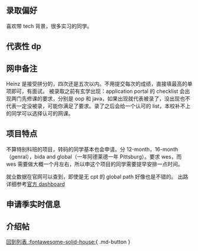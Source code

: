 ## 录取偏好

喜欢带 tech 背景，很多实习的同学。

## 代表性 dp

## 网申备注

Heinz 是接受拼分的，四次还是五次以内。不用提交每次的成绩，直接填最高的单项即可，有面试。
被录取之前有玄学出现：application portal 的 checklist 会出现两门先修课的要求，分别是 oop 和 java，如果出现就代表被录了，没出现也不代表一定没被录，可能你满足了要求。录了之后会给一个认可的 list，本校补不上的同学可以选择认可的网课。

## 项目特点

不算特别科班的项目，转码的同学基本也会申请。分 12-month，16-month（genral），bida and global（一年阿德莱德一年 Pittsburg）。要求 wes，而 wes 需要做大概一个月左右，所以申这个项目的同学需要提早安排一点时间。

就业数据在官网可以查到，即使是无 cpt 的 global path 好像也是不错的。
出路详细参考[官方 dashboard](https://www.cmu.edu/career/outcomes/post-grad-dashboard.html)

## 申请季实时信息

## 介绍帖

[回到列表 :fontawesome-solid-house:](grade.md){ .md-button }
